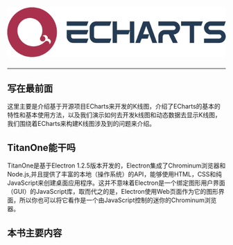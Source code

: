 # ![](/assets/logo.png)

---

## 写在最前面

这里主要是介绍基于开源项目ECharts来开发的K线图，介绍了ECharts的基本的特性和基本使用方法，以及我们演示如何去开发k线图和动态数据去显示K线图，我们围绕着ECharts来构建K线图涉及到的问题来介绍。

## TitanOne能干吗

TitanOne是基于Electron 1.2.5版本开发的，Electron集成了Chrominum浏览器和Node.js,并且提供了丰富的本地（操作系统）的API，能够使用HTML，CSS和纯JavaScript来创建桌面应用程序。这并不意味着Electron是一个绑定图形用户界面（GUI）的JavaScript库，取而代之的是，Electron使用Web页面作为它的图形界面，所以你也可以将它看作是一个由JavaScript控制的迷你的Chrominum浏览器。

## 本书主要内容



